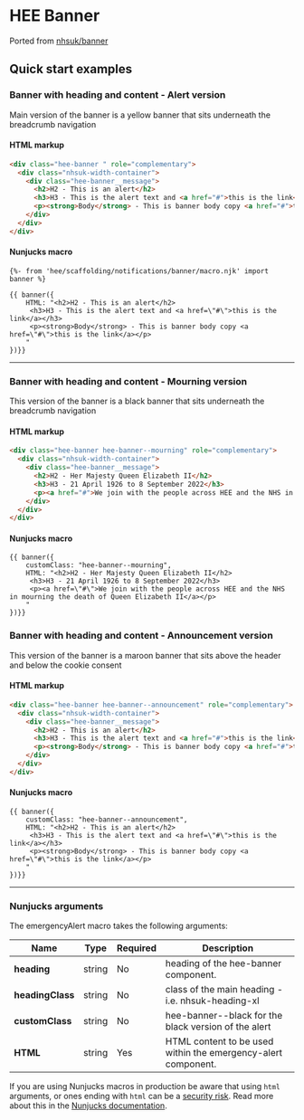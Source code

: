 # HEE Banner
Ported from [nhsuk/banner](https://github.com/nhsuk/banner)

## Quick start examples

### Banner with heading and content - Alert version
Main version of the banner is a yellow banner that sits underneath the breadcrumb navigation

#### HTML markup

```html
<div class="hee-banner " role="complementary">
  <div class="nhsuk-width-container">
    <div class="hee-banner__message">
      <h2>H2 - This is an alert</h2>
      <h3>H3 - This is the alert text and <a href="#">this is the link</a></h3>
      <p><strong>Body</strong> - This is banner body copy <a href="#">this is the link</a></p>
    </div>
  </div>
</div>
```

#### Nunjucks macro

```
{%- from 'hee/scaffolding/notifications/banner/macro.njk' import banner %}

{{ banner({
    HTML: "<h2>H2 - This is an alert</h2>
     <h3>H3 - This is the alert text and <a href=\"#\">this is the link</a></h3>
     <p><strong>Body</strong> - This is banner body copy <a href=\"#\">this is the link</a></p>
    "
})}}
```

---

### Banner with heading and content - Mourning version
This version of the banner is a black banner that sits underneath the breadcrumb navigation

#### HTML markup

```html
<div class="hee-banner hee-banner--mourning" role="complementary">
  <div class="nhsuk-width-container">
    <div class="hee-banner__message">
      <h2>H2 - Her Majesty Queen Elizabeth II</h2>
      <h3>H3 - 21 April 1926 to 8 September 2022</h3>
      <p><a href="#">We join with the people across HEE and the NHS in mourning the death of Queen Elizabeth II</a></p>
    </div>
  </div>
</div>
```

#### Nunjucks macro

```
{{ banner({
    customClass: "hee-banner--mourning",
    HTML: "<h2>H2 - Her Majesty Queen Elizabeth II</h2>
     <h3>H3 - 21 April 1926 to 8 September 2022</h3>
     <p><a href=\"#\">We join with the people across HEE and the NHS in mourning the death of Queen Elizabeth II</a></p>
    "
})}}
```

### Banner with heading and content - Announcement version
This version of the banner is a maroon banner that sits above the header and below the cookie consent

#### HTML markup

```html
<div class="hee-banner hee-banner--announcement" role="complementary">
  <div class="nhsuk-width-container">
    <div class="hee-banner__message">
      <h2>H2 - This is an alert</h2>
      <h3>H3 - This is the alert text and <a href="#">this is the link</a></h3>
      <p><strong>Body</strong> - This is banner body copy <a href="#">this is the link</a></p>
    </div>
  </div>
</div>
```

#### Nunjucks macro

```
{{ banner({
    customClass: "hee-banner--announcement",
    HTML: "<h2>H2 - This is an alert</h2>
     <h3>H3 - This is the alert text and <a href=\"#\">this is the link</a></h3>
     <p><strong>Body</strong> - This is banner body copy <a href=\"#\">this is the link</a></p>
    "
})}}
```

---

### Nunjucks arguments

The emergencyAlert macro takes the following arguments:

| Name                       | Type     | Required  | Description                                                   |
| ---------------------------|----------|-----------|---------------------------------------------------------------|
| **heading**                | string   | No        | heading of the hee-banner component.                     |
| **headingClass**           | string   | No        | class of the main heading - i.e. nhsuk-heading-xl             |
| **customClass**            | string   | No        | hee-banner--black for the black version of the alert     |
| **HTML**                   | string   | Yes       | HTML content to be used within the emergency-alert component. |

If you are using Nunjucks macros in production be aware that using `html` arguments, or ones ending with `html` can be a [security risk](https://developer.mozilla.org/en-US/docs/Glossary/Cross-site_scripting). Read more about this in the [Nunjucks documentation](https://mozilla.github.io/nunjucks/api.html#user-defined-templates-warning).
